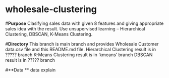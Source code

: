 # wholesale-clustering

#**Purpose**
Clasifying sales data with given 8 features and giving appropriate sales idea with the result.
Use unsupervised learning – Hierarchical Clustering, DBSCAN, K-Means Clustering.

#**Directory**
This branch is main branch and provides Wholesale Customer data.csv file and this README.md file.
Hierarchical Clustering result is in ????? branch
K-Means Clustering result is in ‘kmeans’ branch
DBSCAN result is in ????? branch

#**Data **
data explain
